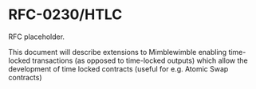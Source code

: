 # RFC-0230/HTLC

RFC placeholder.

This document will describe extensions to Mimblewimble enabling time-locked transactions (as opposed to time-locked
outputs) which allow the development of time locked contracts (useful for e.g. Atomic Swap contracts)